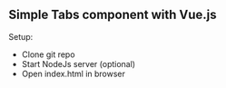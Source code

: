 ## Simple Tabs component with Vue.js

Setup:
* Clone git repo
* Start NodeJs server (optional)
* Open index.html in browser